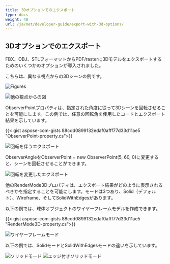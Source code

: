 ```yaml
---
title: 3Dオプションでのエクスポート
type: docs
weight: 40
url: /ja/net/developer-guide/export-with-3d-options/
---
```


## **3Dオプションでのエクスポート**

FBX、OBJ、STLフォーマットからPDF/rasterに3Dモデルをエクスポートするためのいくつかのオプションが導入されました。

こちらは、異なる視点からの3Dシーンの例です。

![Figures](/cad/_assets/guide/3d/fig1.png)

![他の視点からの図](/cad/_assets/guide/3d/fig2.png)

ObserverPointプロパティは、指定された角度に従って3Dシーンを回転させることを可能にします。この例では、任意の回転角を使用したコードとエクスポート結果を示しています。

{{< gist aspose-com-gists 88cdd0899132edaf0afff77d33d11ae5 "ObserverPoint-property.cs">}}

![回転を伴うエクスポート](/cad/_assets/guide/3d/fig3.png)

ObserverAngleをObserverPoint = new ObserverPoint(5, 60, 0)に変更すると、シーンを回転させることができます。

![回転を変更したエクスポート](/cad/_assets/guide/3d/fig4.png)

他のRenderMode3Dプロパティは、エクスポート結果がどのように表示されるべきかを指定することを可能にします。モードは3つあり、Solid（デフォルト）、Wireframe、そしてSolidWithEdgesがあります。

以下の例では、球体オブジェクトのワイヤーフレームモデルを作成できます。

{{< gist aspose-com-gists 88cdd0899132edaf0afff77d33d11ae5 "RenderMode3D-property.cs">}}

![ワイヤーフレームモード](/cad/_assets/guide/3d/fig5.png)

以下の例では、SolidモードとSolidWithEdgesモードの違いを示しています。

![ソリッドモード](/cad/_assets/guide/3d/fig6.png)
![エッジ付きソリッドモード](/cad/_assets/guide/3d/fig7.png)

